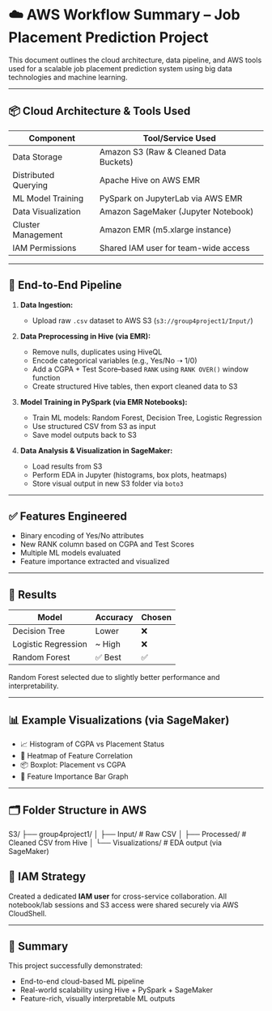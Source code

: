 # ☁️ AWS Workflow Summary – Job Placement Prediction Project

This document outlines the cloud architecture, data pipeline, and AWS tools used for a scalable job placement prediction system using big data technologies and machine learning.

---

## 📦 Cloud Architecture & Tools Used

| Component            | Tool/Service Used                            |
|----------------------|----------------------------------------------|
| Data Storage         | Amazon S3 (Raw & Cleaned Data Buckets)       |
| Distributed Querying | Apache Hive on AWS EMR                       |
| ML Model Training    | PySpark on JupyterLab via AWS EMR            |
| Data Visualization   | Amazon SageMaker (Jupyter Notebook)          |
| Cluster Management   | Amazon EMR (m5.xlarge instance)              |
| IAM Permissions      | Shared IAM user for team-wide access         |

---

## 🔁 End-to-End Pipeline

1. **Data Ingestion:**
   - Upload raw `.csv` dataset to AWS S3 (`s3://group4project1/Input/`)
   
2. **Data Preprocessing in Hive (via EMR):**
   - Remove nulls, duplicates using HiveQL
   - Encode categorical variables (e.g., Yes/No ➝ 1/0)
   - Add a CGPA + Test Score–based `RANK` using `RANK OVER()` window function
   - Create structured Hive tables, then export cleaned data to S3

3. **Model Training in PySpark (via EMR Notebooks):**
   - Train ML models: Random Forest, Decision Tree, Logistic Regression
   - Use structured CSV from S3 as input
   - Save model outputs back to S3

4. **Data Analysis & Visualization in SageMaker:**
   - Load results from S3
   - Perform EDA in Jupyter (histograms, box plots, heatmaps)
   - Store visual output in new S3 folder via `boto3`

---

## ✅ Features Engineered

- Binary encoding of Yes/No attributes
- New RANK column based on CGPA and Test Scores
- Multiple ML models evaluated
- Feature importance extracted and visualized

---

## 🧪 Results

| Model              | Accuracy | Chosen |
|-------------------|----------|--------|
| Decision Tree      | Lower    | ❌     |
| Logistic Regression| ~ High   | ❌     |
| Random Forest      | ✅ Best  | ✅     |

Random Forest selected due to slightly better performance and interpretability.

---

## 📊 Example Visualizations (via SageMaker)

- 📈 Histogram of CGPA vs Placement Status  
- 🧊 Heatmap of Feature Correlation  
- 📦 Boxplot: Placement vs CGPA  
- 🎯 Feature Importance Bar Graph  

---

## 🗂 Folder Structure in AWS

S3/
├── group4project1/
│ ├── Input/ # Raw CSV
│ ├── Processed/ # Cleaned CSV from Hive
│ └── Visualizations/ # EDA output (via SageMaker)

## 🔐 IAM Strategy

Created a dedicated **IAM user** for cross-service collaboration. All notebook/lab sessions and S3 access were shared securely via AWS CloudShell.

---

## 🎯 Summary

This project successfully demonstrated:
- End-to-end cloud-based ML pipeline
- Real-world scalability using Hive + PySpark + SageMaker
- Feature-rich, visually interpretable ML outputs